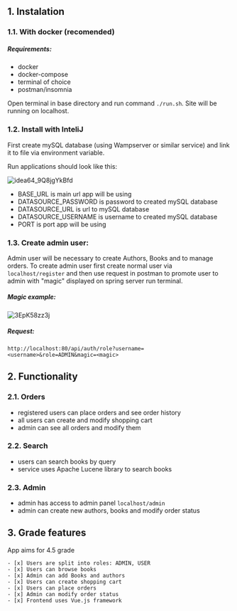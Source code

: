 ## 1. Instalation

### 1.1. With docker (recomended)

##### Requirements: 

 - docker
 - docker-compose
 - terminal of choice
 - postman/insomnia

Open terminal in base directory and run command `./run.sh`. Site will be running on localhost.

### 1.2. Install with InteliJ

First create mySQL database (using Wampserver or similar service) and link it to file via environment variable.

Run applications should look like this:

![idea64_9Q8jgYkBfd](https://user-images.githubusercontent.com/84717819/178144720-b6d6cf43-1801-4f6e-a68e-7b0dae8166ff.png)

- BASE_URL is main url app will be using
- DATASOURCE_PASSWORD is password to created mySQL database
- DATASOURCE_URL is url to mySQL database
- DATASOURCE_USERNAME is username to created mySQL database
- PORT is port app will be using

### 1.3. Create admin user:

 Admin user will be necessary to create Authors, Books and to manage orders. To create admin user first create normal user via `localhost/register` and then use request in postman to promote user to admin with "magic" displayed on spring server run terminal.

##### Magic example:

![3EpK58zz3j](https://user-images.githubusercontent.com/84717819/178144705-45125eac-ddde-4a75-a692-615dd1001899.png)

##### Request:

`http://localhost:80/api/auth/role?username=<username>&role=ADMIN&magic=<magic>`

## 2. Functionality

### 2.1. Orders

- registered users can place orders and see order history
- all users can create and modify shopping cart
- admin can see all orders and modify them

### 2.2. Search

- users can search books by query
- service uses Apache Lucene library to search books

### 2.3. Admin

- admin has access to admin panel `localhost/admin`
- admin can create new authors, books and modify order status

## 3. Grade features

App aims for 4.5 grade

    - [x] Users are split into roles: ADMIN, USER
    - [x] Users can browse books
    - [x] Admin can add Books and authors
    - [x] Users can create shopping cart
    - [x] Users can place orders
    - [x] Admin can modify order status
    - [x] Frontend uses Vue.js framework
